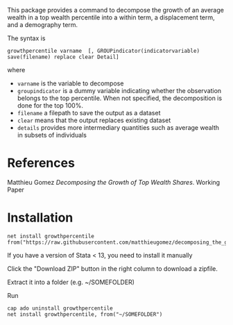 This package provides a command to decompose the growth of an average wealth in a top wealth percentile into a within term, a displacement term, and a demography term.

The syntax is
```
growthpercentile varname  [, GROUPindicator(indicatorvariable) save(filename) replace clear Detail]
```
where 
- `varname` is the variable to decompose
- `groupindicator` is a dummy variable indicating whether the observation belongs to the top percentile. When not specified, the decomposition is done for the top 100%.
- `filename` a filepath to save the output as a dataset
- `clear` means that the output replaces existing dataset
- `details` provides more intermediary quantities such as average wealth in subsets of individuals

# References

Matthieu Gomez *Decomposing the Growth of Top Wealth Shares*. Working Paper

# Installation

```
net install growthpercentile from("https://raw.githubusercontent.com/matthieugomez/decomposing_the_growth_of_top_wealth_shares/master/")
```
If you have a version of Stata < 13, you need to install it manually

Click the "Download ZIP" button in the right column to download a zipfile.

Extract it into a folder (e.g. ~/SOMEFOLDER)

Run
```
cap ado uninstall growthpercentile
net install growthpercentile, from("~/SOMEFOLDER")
```